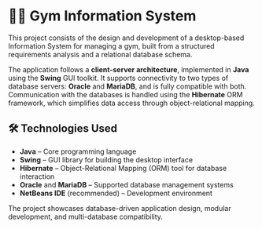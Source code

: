 # 🏋️‍♂️ Gym Information System

This project consists of the design and development of a desktop-based Information System for managing a gym, built from a structured requirements analysis and a relational database schema.

The application follows a **client-server architecture**, implemented in **Java** using the **Swing** GUI toolkit. It supports connectivity to two types of database servers: **Oracle** and **MariaDB**, and is fully compatible with both. Communication with the databases is handled using the **Hibernate** ORM framework, which simplifies data access through object-relational mapping.

## 🛠️ Technologies Used

- **Java** – Core programming language
- **Swing** – GUI library for building the desktop interface
- **Hibernate** – Object-Relational Mapping (ORM) tool for database interaction
- **Oracle** and **MariaDB** – Supported database management systems
- **NetBeans IDE** (recommended) – Development environment

The project showcases database-driven application design, modular development, and multi-database compatibility.

